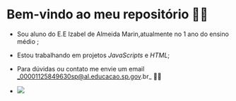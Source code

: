 # Bem-vindo ao meu repositório 🐱‍👤

- Sou aluno do E.E Izabel de Almeida Marin,atualmente no 1 ano do ensino médio ;
- Estou trabalhando em projetos *JavaScripts* e *HTML*;
- Para dúvidas ou contato me envie um email _00001125849630sp@al.educacao.sp.gov.br_ 🐱‍💻

- ![](https://media1.tenor.com/m/xjvmoEYtjwEAAAAC/thumbs-up-double-thumbs-up.gif)

